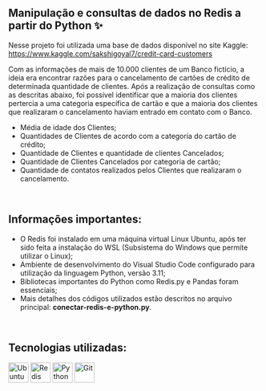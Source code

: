 ## Manipulação e consultas de dados no Redis a partir do Python ✨

Nesse projeto foi utilizada uma base de dados disponível no site Kaggle: https://www.kaggle.com/sakshigoyal7/credit-card-customers

Com as informações de mais de 10.000 clientes de um Banco fictício, a ideia era encontrar razões para o cancelamento de cartões de crédito de determinada quantidade de clientes. Após a realização de consultas como as descritas abaixo, foi possível identificar que a maioria dos clientes pertercia a uma categoria específica de cartão e que a maioria dos clientes que realizaram o cancelamento haviam entrado em contato com o Banco.

- Média de idade dos Clientes;
- Quantidades de Clientes de acordo com a categoria do cartão de crédito;
- Quantidade de Clientes e quantidade de clientes Cancelados;
- Quantidade de Clientes Cancelados por categoria de cartão;
- Quantidade de contatos realizados pelos Clientes que realizaram o cancelamento.
<br>

## Informações importantes:
- O Redis foi instalado em uma máquina virtual Linux Ubuntu, após ter sido feita a instalação do WSL (Subsistema do Windows que permite utilizar o Linux);
- Ambiente de desenvolvimento do Visual Studio Code configurado para utilização da linguagem Python, versão 3.11;
- Bibliotecas importantes do Python como Redis.py e Pandas foram essenciais;
- Mais detalhes dos códigos utilizados estão descritos no arquivo principal: <strong>conectar-redis-e-python.py</strong>.
<br>

## Tecnologias utilizadas:
<div style="display: inline_block">
<img src="https://cdn.jsdelivr.net/gh/devicons/devicon/icons/ubuntu/ubuntu-plain-wordmark.svg" title="Ubuntu" width="40" height="40" /> 
<img src="https://cdn.jsdelivr.net/gh/devicons/devicon/icons/redis/redis-original-wordmark.svg" title="Redis" width="40" height="40"/>
 <img src="https://cdn.jsdelivr.net/gh/devicons/devicon/icons/python/python-original-wordmark.svg" title="Python" width="40" height="40"/>
 <img src="https://cdn.jsdelivr.net/gh/devicons/devicon/icons/git/git-original.svg" title="Git" width="40" height="40"/>
</div>
